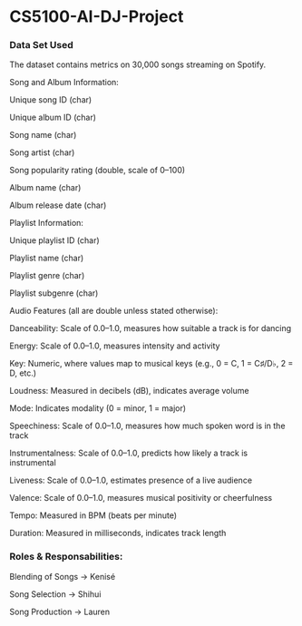 # CS5100-AI-DJ-Project
### Data Set Used
The dataset contains metrics on 30,000 songs streaming on Spotify.

Song and Album Information:

Unique song ID (char)

Unique album ID (char)

Song name (char)

Song artist (char)

Song popularity rating (double, scale of 0–100)

Album name (char)

Album release date (char)

Playlist Information:

Unique playlist ID (char)

Playlist name (char)

Playlist genre (char)

Playlist subgenre (char)

Audio Features (all are double unless stated otherwise):

Danceability: Scale of 0.0–1.0, measures how suitable a track is for dancing

Energy: Scale of 0.0–1.0, measures intensity and activity

Key: Numeric, where values map to musical keys (e.g., 0 = C, 1 = C♯/D♭, 2 = D, etc.)

Loudness: Measured in decibels (dB), indicates average volume

Mode: Indicates modality (0 = minor, 1 = major)

Speechiness: Scale of 0.0–1.0, measures how much spoken word is in the track

Instrumentalness: Scale of 0.0–1.0, predicts how likely a track is instrumental

Liveness: Scale of 0.0–1.0, estimates presence of a live audience

Valence: Scale of 0.0–1.0, measures musical positivity or cheerfulness

Tempo: Measured in BPM (beats per minute)

Duration: Measured in milliseconds, indicates track length

### Roles & Responsabilities:
Blending of Songs -> Kenisé 

Song Selection -> Shihui 

Song Production -> Lauren 
